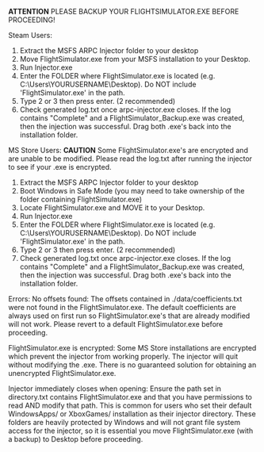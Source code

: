 **ATTENTION**
PLEASE BACKUP YOUR FLIGHTSIMULATOR.EXE BEFORE PROCEEDING!

Steam Users:
1. Extract the MSFS ARPC Injector folder to your desktop
2. Move FlightSimulator.exe from your MSFS installation to your Desktop.
3. Run Injector.exe
4. Enter the FOLDER where FlightSimulator.exe is located (e.g. C:\Users\YOURUSERNAME\Desktop). Do NOT include 'FlightSimulator.exe' in the path.
5. Type 2 or 3 then press enter. (2 recommended)
6. Check generated log.txt once arpc-injector.exe closes. If the log contains "Complete" and a FlightSimulator_Backup.exe was created, then the injection was successful. Drag both .exe's back into the  installation folder.

MS Store Users:
**CAUTION**
Some FlightSimulator.exe's are encrypted and are unable to be modified. Please read the log.txt after running the injector to see if your .exe is encrypted.

1. Extract the MSFS ARPC Injector folder to your desktop
2. Boot Windows in Safe Mode (you may need to take ownership of the folder containing FlightSimulator.exe)
3. Locate FlightSimulator.exe and MOVE it to your Desktop.
4. Run Injector.exe
5. Enter the FOLDER where FlightSimulator.exe is located (e.g. C:\Users\YOURUSERNAME\Desktop). Do NOT include 'FlightSimulator.exe' in the path.
6. Type 2 or 3 then press enter. (2 recommended)
7. Check generated log.txt once arpc-injector.exe closes. If the log contains "Complete" and a FlightSimulator_Backup.exe was created, then the injection was successful. Drag both .exe's back into the  installation folder.

Errors:
No offsets found: The offsets contained in ./data/coefficients.txt were not found in the FlightSimulator.exe. The default coefficients are always used on first run so FlightSimulator.exe's that are already modified will not work. Please revert to a default FlightSimulator.exe before proceeding.

FlightSimulator.exe is encrypted: Some MS Store installations are encrypted which prevent the injector from working properly. The injector will quit without modifying the .exe. There is no guaranteed solution for obtaining an unencrypted FlightSimulator.exe. 

Injector immediately closes when opening: Ensure the path set in directory.txt contains FlightSimulator.exe and that you have permissions to read AND modify that path. This is common for users who set their default WindowsApps/ or XboxGames/ installation as their injector directory. These folders are heavily protected by Windows and will not grant file system access for the injector, so it is essential you move FlightSimulator.exe (with a backup) to Desktop before proceeding.